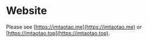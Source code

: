 # Website

Please see [https://imtaotao.me](https://imtaotao.me) or [https://imtaotao.top](https://imtaotao.top).